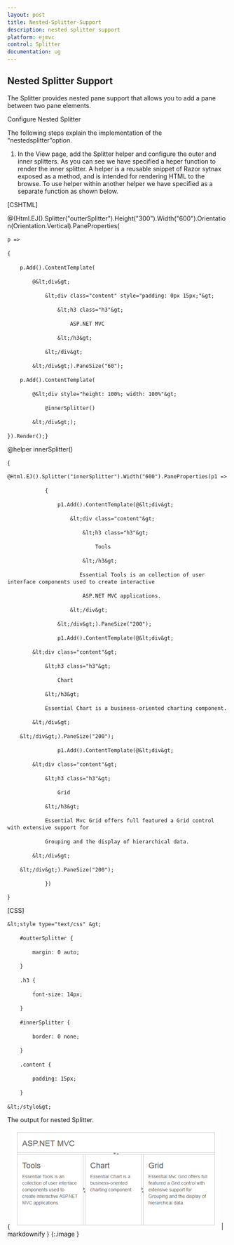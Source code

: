 ```yaml
---
layout: post
title: Nested-Splitter-Support
description: nested splitter support
platform: ejmvc
control: Splitter
documentation: ug
---
```


## Nested Splitter Support

The Splitter provides nested pane support that allows you to add a pane between two pane elements.

Configure Nested Splitter

The following steps explain the implementation of the “nestedsplitter”option.

1. In the View page, add the Splitter helper and configure the outer and inner splitters. As you can see we have specified a heper function to render the inner splitter. A helper is a reusable snippet of Razor sytnax exposed as a method, and is intended for rendering HTML to the browse. To use helper within another helper we have specified as a separate function as shown below.





[CSHTML]



@{Html.EJ().Splitter("outterSplitter").Height("300").Width("600").Orientation(Orientation.Vertical).PaneProperties(

    p =>

    {

        p.Add().ContentTemplate(

            @&lt;div&gt;

                &lt;div class="content" style="padding: 0px 15px;"&gt;

                    &lt;h3 class="h3"&gt;

                        ASP.NET MVC

                    &lt;/h3&gt;

                &lt;/div&gt;

            &lt;/div&gt;).PaneSize("60");

        p.Add().ContentTemplate(

            @&lt;div style="height: 100%; width: 100%"&gt;

                @innerSplitter()

            &lt;/div&gt;);

    }).Render();}



@helper innerSplitter()

{

    @Html.EJ().Splitter("innerSplitter").Width("600").PaneProperties(p1 =>

                {

                    p1.Add().ContentTemplate(@&lt;div&gt;

                        &lt;div class="content"&gt;

                            &lt;h3 class="h3"&gt;

                                Tools

                            &lt;/h3&gt;

                           Essential Tools is an collection of user interface components used to create interactive

                            ASP.NET MVC applications.

                        &lt;/div&gt;

                    &lt;/div&gt;).PaneSize("200");

                    p1.Add().ContentTemplate(@&lt;div&gt;

            &lt;div class="content"&gt;

                &lt;h3 class="h3"&gt;

                    Chart

                &lt;/h3&gt;

                Essential Chart is a business-oriented charting component.

            &lt;/div&gt;

        &lt;/div&gt;).PaneSize("200");

                    p1.Add().ContentTemplate(@&lt;div&gt;

            &lt;div class="content"&gt;

                &lt;h3 class="h3"&gt;

                    Grid

                &lt;/h3&gt;

                Essential Mvc Grid offers full featured a Grid control with extensive support for

                Grouping and the display of hierarchical data.

            &lt;/div&gt;

        &lt;/div&gt;).PaneSize("200");

                })

}



[CSS]



    &lt;style type="text/css" &gt;

        #outterSplitter {

            margin: 0 auto;

        }

        .h3 {

            font-size: 14px;

        }

        #innerSplitter {

            border: 0 none;

        }

        .content {

            padding: 15px;

        }

    &lt;/style&gt;











The output for nested Splitter.



{ ![](Nested-Splitter-Support_images/Nested-Splitter-Support_img1.png) | markdownify }
{:.image }


